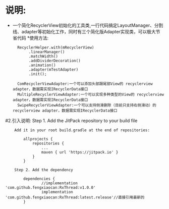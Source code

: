 # 说明:
* 一个简化RecyclerView初始化的工具类,一行代码搞定LayoutManager、分割线、adapter等初始化工作，同时有三个简化版Adapter实现类，可以极大节省代码
*使用方法:

        RecyclerHelper.with(mRecyclerView)
             .linearManager()
             .matchWidth()
             .addDividerDecoration()
             .animation()
             .adapter(mTestAdapter)
             .init();            
     
        ComRecyclerViewAdapter:一个可以添加头部跟尾部View的 recyclerview adapter，数据需实现IRecyclerData接口
        MultipleRecyclerViewAdapter:一个可以实现多种类型的View的 recyclerview adapter，数据需实现IRecyclerData接口
        SwipeRecyclerViewAdapter:一个可以支持侧滑删除（目前只支持右侧滑动）的 recyclerview adapter，数据需实现IRecyclerData接口
     
#2.引入说明:
        Step 1. Add the JitPack repository to your build file
        
        Add it in your root build.gradle at the end of repositories:
        
        	allprojects {
        		repositories {
        			...
        			maven { url 'https://jitpack.io' }
        		}
        	}
        	
        Step 2. Add the dependency
        
        	dependencies {
        	        //implementation 'com.github.fengxiaocan:RxThread:v1.0.0'
        	        implementation 'com.github.fengxiaocan:RxThread:latest.release'//直接引用最新的
        	}